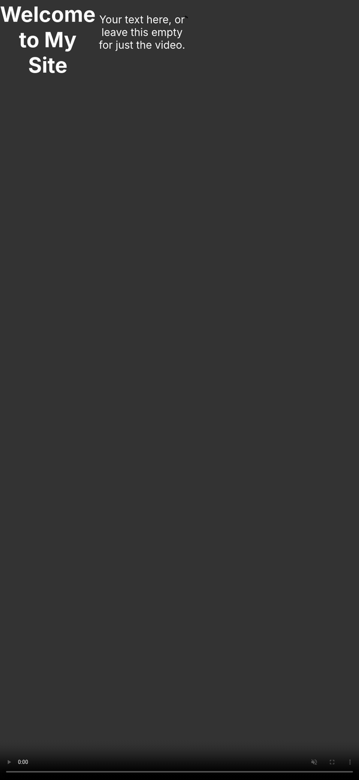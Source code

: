 <!DOCTYPE html>
<html lang="en">
<head>
  <meta charset="UTF-8">
  <meta name="viewport" content="width=device-width, initial-scale=1.0"> <!-- Removed maximum-scale and user-scalable -->
  <meta name="theme-color" content="#000000"> <!-- Added theme-color for modern browsers -->
  <title>Full-Page Video</title>
  <style>
    /* Style to make video cover the entire viewport */
    body, html {
      margin: 0;
      padding: 0;
      overflow: hidden;
      height: 100%;
      -webkit-user-select: none; /* Added to support Safari */
      user-select: none; /* Added for non-webkit browsers */
    }
    .video-background {
      position: absolute;
      top: 0;
      left: 0;
      width: 100%;
      height: 100%;
      object-fit: cover;
      z-index: -1;
    }
    .content {
      position: relative;
      z-index: 1;
      color: white;
      text-align: center;
      font-size: 2em;
      display: flex;
      align-items: center;
      justify-content: center;
      height: 100%;
    }
    button {
      padding: 10px 20px;
      font-size: 1em;
      cursor: pointer;
      background-color: #333;
      color: white;
      border: none;
      border-radius: 5px;
    }
    button:focus {
      outline: none;
    }
  </style>
</head>
<body>

  <!-- Fullscreen video background -->
  <video class="video-background" autoplay loop muted playsinline aria-label="Background video">
    <source src="Main/newerme.mp4" type="video/mp4">
    <!-- Fallback message for unsupported browsers -->
    <p>Your browser does not support the video tag.</p>
  </video>

  <!-- Optional overlay content -->
  <div class="content">
    <h1>Welcome to My Site</h1>
    <p>Your text here, or leave this empty for just the video.</p>
  </div>

  <!-- Accessible Play Button Example -->
  <button aria-label="Play Video" onclick="document.querySelector('.video-background').play()">Play Video</button>

  <!-- Form Example with Labels -->
  <form>
    <label for="email">Email:</label>
    <input type="email" id="email" placeholder="Enter your email" required aria-label="Email input">
    <button type="submit" aria-label="Submit Form">Submit</button>
  </form>

  <!-- Accessible Image Example -->
  <img src="image.jpg" alt="Description of the image" />

</body>
</html>
